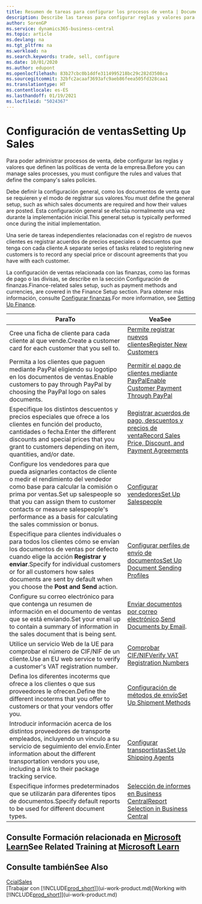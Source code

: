 ```yaml
---
title: Resumen de tareas para configurar los procesos de venta | Documentos de Microsoft
description: Describe las tareas para configurar reglas y valores para definir las directivas y los procesos de ventas.
author: SorenGP
ms.service: dynamics365-business-central
ms.topic: article
ms.devlang: na
ms.tgt_pltfrm: na
ms.workload: na
ms.search.keywords: trade, sell, configure
ms.date: 10/01/2020
ms.author: edupont
ms.openlocfilehash: 83b27cbc0b1ddfe3114995218bc29c282d3508ca
ms.sourcegitcommit: 32bfc2acaaf3693afc9aeb86feea505fd328caa1
ms.translationtype: HT
ms.contentlocale: es-ES
ms.lasthandoff: 01/19/2021
ms.locfileid: "5024367"
---
```

# <a name="setting-up-sales"></a><span data-ttu-id="c1806-103">Configuración de ventas</span><span class="sxs-lookup"><span data-stu-id="c1806-103">Setting Up Sales</span></span>
<span data-ttu-id="c1806-104">Para poder administrar procesos de venta, debe configurar las reglas y valores que definen las políticas de venta de la empresa.</span><span class="sxs-lookup"><span data-stu-id="c1806-104">Before you can manage sales processes, you must configure the rules and values that define the company's sales policies.</span></span>

<span data-ttu-id="c1806-105">Debe definir la configuración general, como los documentos de venta que se requieren y el modo de registrar sus valores.</span><span class="sxs-lookup"><span data-stu-id="c1806-105">You must define the general setup, such as which sales documents are required and how their values are posted.</span></span> <span data-ttu-id="c1806-106">Esta configuración general se efectúa normalmente una vez durante la implementación inicial.</span><span class="sxs-lookup"><span data-stu-id="c1806-106">This general setup is typically performed once during the initial implementation.</span></span>

<span data-ttu-id="c1806-107">Una serie de tareas independientes relacionadas con el registro de nuevos clientes es registrar acuerdos de precios especiales o descuentos que tenga con cada cliente.</span><span class="sxs-lookup"><span data-stu-id="c1806-107">A separate series of tasks related to registering new customers is to record any special price or discount agreements that you have with each customer.</span></span>

<span data-ttu-id="c1806-108">La configuración de ventas relacionada con las finanzas, como las formas de pago o las divisas, se describe en la sección Configuración de finanzas.</span><span class="sxs-lookup"><span data-stu-id="c1806-108">Finance-related sales setup, such as payment methods and currencies, are covered in the Finance Setup section.</span></span> <span data-ttu-id="c1806-109">Para obtener más información, consulte [Configurar finanzas](finance-setup-finance.md).</span><span class="sxs-lookup"><span data-stu-id="c1806-109">For more information, see [Setting Up Finance](finance-setup-finance.md).</span></span>

| <span data-ttu-id="c1806-110">Para</span><span class="sxs-lookup"><span data-stu-id="c1806-110">To</span></span> | <span data-ttu-id="c1806-111">Vea</span><span class="sxs-lookup"><span data-stu-id="c1806-111">See</span></span> |
| --- | --- |
| <span data-ttu-id="c1806-112">Cree una ficha de cliente para cada cliente al que vende.</span><span class="sxs-lookup"><span data-stu-id="c1806-112">Create a customer card for each customer that you sell to.</span></span> |[<span data-ttu-id="c1806-113">Permite registrar nuevos clientes</span><span class="sxs-lookup"><span data-stu-id="c1806-113">Register New Customers</span></span>](sales-how-register-new-customers.md) |
| <span data-ttu-id="c1806-114">Permita a los clientes que paguen mediante PayPal eligiendo su logotipo en los documentos de ventas.</span><span class="sxs-lookup"><span data-stu-id="c1806-114">Enable customers to pay through PayPal by choosing the PayPal logo on sales documents.</span></span> |[<span data-ttu-id="c1806-115">Permitir el pago de clientes mediante PayPal</span><span class="sxs-lookup"><span data-stu-id="c1806-115">Enable Customer Payment Through PayPal</span></span>](sales-how-enable-payment-service-extensions.md) |
| <span data-ttu-id="c1806-116">Especifique los distintos descuentos y precios especiales que ofrece a los clientes en función del producto, cantidades o fecha.</span><span class="sxs-lookup"><span data-stu-id="c1806-116">Enter the different discounts and special prices that you grant to customers depending on item, quantities, and/or date.</span></span> |[<span data-ttu-id="c1806-117">Registrar acuerdos de pago, descuentos y precios de venta</span><span class="sxs-lookup"><span data-stu-id="c1806-117">Record Sales Price, Discount, and Payment Agreements</span></span>](sales-how-record-sales-price-discount-payment-agreements.md) |
| <span data-ttu-id="c1806-118">Configure los vendedores para que pueda asignarles contactos de cliente o medir el rendimiento del vendedor como base para calcular la comisión o prima por ventas.</span><span class="sxs-lookup"><span data-stu-id="c1806-118">Set up salespeople so that you can assign them to customer contacts or measure salespeople's performance as a basis for calculating the sales commission or bonus.</span></span> |[<span data-ttu-id="c1806-119">Configurar vendedores</span><span class="sxs-lookup"><span data-stu-id="c1806-119">Set Up Salespeople</span></span>](sales-how-setup-salespeople.md) |
| <span data-ttu-id="c1806-120">Especifique para clientes individuales o para todos los clientes cómo se envían los documentos de ventas por defecto cuando elige la acción **Registrar y enviar**.</span><span class="sxs-lookup"><span data-stu-id="c1806-120">Specify for individual customers or for all customers how sales documents are sent by default when you choose the **Post and Send** action.</span></span> |[<span data-ttu-id="c1806-121">Configurar perfiles de envío de documentos</span><span class="sxs-lookup"><span data-stu-id="c1806-121">Set Up Document Sending Profiles</span></span>](sales-how-setup-document-send-profiles.md) |
| <span data-ttu-id="c1806-122">Configure su correo electrónico para que contenga un resumen de información en el documento de ventas que se está enviando.</span><span class="sxs-lookup"><span data-stu-id="c1806-122">Set your email up to contain a summary of information in the sales document that is being sent.</span></span> |<span data-ttu-id="c1806-123">[Enviar documentos por correo electrónico](ui-how-send-documents-email.md).</span><span class="sxs-lookup"><span data-stu-id="c1806-123">[Send Documents by Email](ui-how-send-documents-email.md).</span></span> |
|<span data-ttu-id="c1806-124">Utilice un servicio Web de la UE para comprobar el número de CIF/NIF de un cliente.</span><span class="sxs-lookup"><span data-stu-id="c1806-124">Use an EU web service to verify a customer's VAT registration number.</span></span>|[<span data-ttu-id="c1806-125">Comprobar CIF/NIF</span><span class="sxs-lookup"><span data-stu-id="c1806-125">Verify VAT Registration Numbers</span></span>](finance-setup-vat.md)|
|<span data-ttu-id="c1806-126">Defina los diferentes incoterms que ofrece a los clientes o que sus proveedores le ofrecen.</span><span class="sxs-lookup"><span data-stu-id="c1806-126">Define the different incoterms that you offer to customers or that your vendors offer you.</span></span>|[<span data-ttu-id="c1806-127">Configuración de métodos de envío</span><span class="sxs-lookup"><span data-stu-id="c1806-127">Set Up Shipment Methods</span></span>](sales-how-set-up-shipment-methods.md)|
|<span data-ttu-id="c1806-128">Introducir información acerca de los distintos proveedores de transporte empleados, incluyendo un vínculo a su servicio de seguimiento del envío.</span><span class="sxs-lookup"><span data-stu-id="c1806-128">Enter information about the different transportation vendors you use, including a link to their package tracking service.</span></span>|[<span data-ttu-id="c1806-129">Configurar transportistas</span><span class="sxs-lookup"><span data-stu-id="c1806-129">Set Up Shipping Agents</span></span>](sales-how-to-set-up-shipping-agents.md)|
|<span data-ttu-id="c1806-130">Especifique informes predeterminados que se utilizarán para diferentes tipos de documentos.</span><span class="sxs-lookup"><span data-stu-id="c1806-130">Specify default reports to be used for different document types.</span></span>|[<span data-ttu-id="c1806-131">Selección de informes en Business Central</span><span class="sxs-lookup"><span data-stu-id="c1806-131">Report Selection in Business Central</span></span>](across-report-selections.md)|

## <a name="see-related-training-at-microsoft-learn"></a><span data-ttu-id="c1806-132">Consulte Formación relacionada en [Microsoft Learn](/learn/paths/trade-get-started-dynamics-365-business-central/)</span><span class="sxs-lookup"><span data-stu-id="c1806-132">See Related Training at [Microsoft Learn](/learn/paths/trade-get-started-dynamics-365-business-central/)</span></span>

## <a name="see-also"></a><span data-ttu-id="c1806-133">Consulte también</span><span class="sxs-lookup"><span data-stu-id="c1806-133">See Also</span></span>
[<span data-ttu-id="c1806-134">Ccial</span><span class="sxs-lookup"><span data-stu-id="c1806-134">Sales</span></span>](sales-manage-sales.md)  
<span data-ttu-id="c1806-135">[Trabajar con [!INCLUDE[prod_short](includes/prod_short.md)]](ui-work-product.md)</span><span class="sxs-lookup"><span data-stu-id="c1806-135">[Working with [!INCLUDE[prod_short](includes/prod_short.md)]](ui-work-product.md)</span></span>
